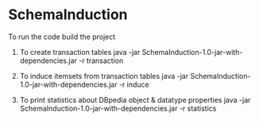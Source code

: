 # SchemaInduction

To run the code build the project

1) To create transaction tables
java -jar SchemaInduction-1.0-jar-with-dependencies.jar -r transaction

2) To induce itemsets from transaction tables
java -jar SchemaInduction-1.0-jar-with-dependencies.jar -r induce

3) To print statistics about DBpedia object & datatype properties
java -jar SchemaInduction-1.0-jar-with-dependencies.jar -r statistics


